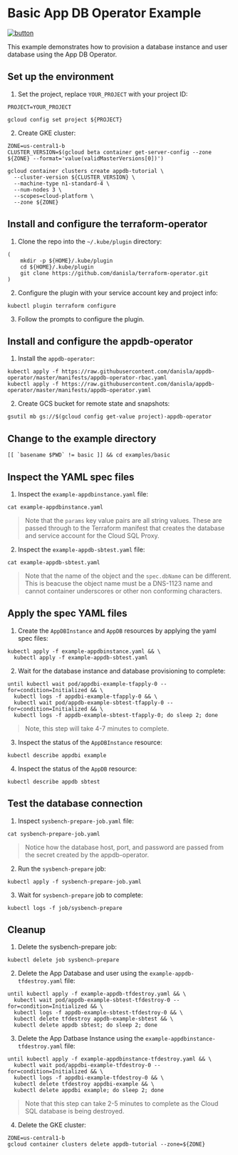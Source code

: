 # Basic App DB Operator Example

[![button](http://gstatic.com/cloudssh/images/open-btn.png)](https://console.cloud.google.com/cloudshell/open?git_repo=https://github.com/danisla/appdb-operator&working_dir=examples/basic&page=shell&tutorial=README.md)

This example demonstrates how to provision a database instance and user database using the App DB Operator.

## Set up the environment

1. Set the project, replace `YOUR_PROJECT` with your project ID:

```
PROJECT=YOUR_PROJECT
```

```
gcloud config set project ${PROJECT}
```

2. Create GKE cluster:

```
ZONE=us-central1-b
CLUSTER_VERSION=$(gcloud beta container get-server-config --zone ${ZONE} --format='value(validMasterVersions[0])')

gcloud container clusters create appdb-tutorial \
  --cluster-version ${CLUSTER_VERSION} \
  --machine-type n1-standard-4 \
  --num-nodes 3 \
  --scopes=cloud-platform \
  --zone ${ZONE}
```

## Install and configure the terraform-operator

1. Clone the repo into the `~/.kube/plugin` directory:

```
(
    mkdir -p ${HOME}/.kube/plugin
    cd ${HOME}/.kube/plugin
    git clone https://github.com/danisla/terraform-operator.git
)
```

2. Configure the plugin with your service account key and project info:

```
kubectl plugin terraform configure
```

3. Follow the prompts to configure the plugin.

## Install and configure the appdb-operator

1. Install the `appdb-operator`:

```
kubectl apply -f https://raw.githubusercontent.com/danisla/appdb-operator/master/manifests/appdb-operator-rbac.yaml
kubectl apply -f https://raw.githubusercontent.com/danisla/appdb-operator/master/manifests/appdb-operator.yaml
```

2. Create GCS bucket for remote state and snapshots:

```
gsutil mb gs://$(gcloud config get-value project)-appdb-operator
```

## Change to the example directory

```
[[ `basename $PWD` != basic ]] && cd examples/basic
```

## Inspect the YAML spec files

1. Inspect the `example-appdbinstance.yaml` file:

```
cat example-appdbinstance.yaml
```

> Note that the `params` key value pairs are all string values. These are passed through to the Terraform manifest that creates the database and service account for the Cloud SQL Proxy.

2. Inspect the `example-appdb-sbtest.yaml` file:

```
cat example-appdb-sbtest.yaml
```

> Note that the name of the object and the `spec.dbName` can be different. This is beacuse the object name must be a DNS-1123 name and cannot container underscores or other non conforming characters.

## Apply the spec YAML files

1. Create the `AppDBInstance` and `AppDB` resources by applying the yaml spec files:

```
kubectl apply -f example-appdbinstance.yaml && \
  kubectl apply -f example-appdb-sbtest.yaml
```

2. Wait for the database instance and database provisioning to complete:

```
until kubectl wait pod/appdbi-example-tfapply-0 --for=condition=Initialized && \
  kubectl logs -f appdbi-example-tfapply-0 && \
  kubectl wait pod/appdb-example-sbtest-tfapply-0 --for=condition=Initialized && \
  kubectl logs -f appdb-example-sbtest-tfapply-0; do sleep 2; done
```

> Note, this step will take 4-7 minutes to complete.

3. Inspect the status of the `AppDBInstance` resource:

```
kubectl describe appdbi example
```

4. Inspect the status of the `AppDB` resource:

```
kubectl describe appdb sbtest
```

## Test the database connection

1. Inspect `sysbench-prepare-job.yaml` file:

```
cat sysbench-prepare-job.yaml
```

> Notice how the database host, port, and password are passed from the secret created by the appdb-operator.

2. Run the `sysbench-prepare` job:

```
kubectl apply -f sysbench-prepare-job.yaml
```

3. Wait for `sysbench-prepare` job to complete:

```
kubectl logs -f job/sysbench-prepare
```

## Cleanup

1. Delete the sysbench-prepare job:

```
kubectl delete job sysbench-prepare
```

2. Delete the App Database and user using the `example-appdb-tfdestroy.yaml` file:

```
until kubectl apply -f example-appdb-tfdestroy.yaml && \
  kubectl wait pod/appdb-example-sbtest-tfdestroy-0 --for=condition=Initialized && \
  kubectl logs -f appdb-example-sbtest-tfdestroy-0 && \
  kubectl delete tfdestroy appdb-example-sbtest && \
  kubectl delete appdb sbtest; do sleep 2; done
```

3. Delete the App Datbase Instance using the `example-appdbinstance-tfdestroy.yaml` file:

```
until kubectl apply -f example-appdbinstance-tfdestroy.yaml && \
  kubectl wait pod/appdbi-example-tfdestroy-0 --for=condition=Initialized && \
  kubectl logs -f appdbi-example-tfdestroy-0 && \
  kubectl delete tfdestroy appdbi-example && \
  kubectl delete appdbi example; do sleep 2; done
```

> Note that this step can take 2-5 minutes to complete as the Cloud SQL database is being destroyed. 

4. Delete the GKE cluster:

```
ZONE=us-central1-b
gcloud container clusters delete appdb-tutorial --zone=${ZONE}
```